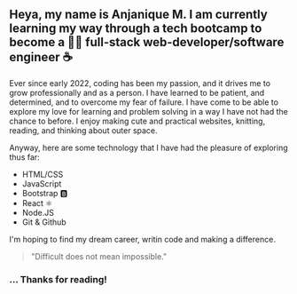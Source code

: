 ## Heya, my name is Anjanique M. I am currently learning my way through a tech bootcamp to become a 👩‍💻 full-stack web-developer/software engineer ☕️

Ever since early 2022, coding has been my passion, and it drives me to grow professionally and as a person. I have learned to be patient, and determined, 
and to overcome my fear of failure. I have come to be able to explore my love for learning and problem solving in a way I have not had the chance to before. I enjoy
making cute and practical websites, knitting, reading, and thinking about outer space.

Anyway, here are some technology that I have had the pleasure of exploring thus far:

- HTML/CSS
- JavaScript
- Bootstrap 🅱️
- React ⚛️
- Node.JS
- Git & Github

I'm hoping to find my dream career, writin code and making a difference. 

> "Difficult does not mean impossible."

### ... Thanks for reading!

<!-- 
- [] add my favorite projects/links that i want people to checkout

-->
